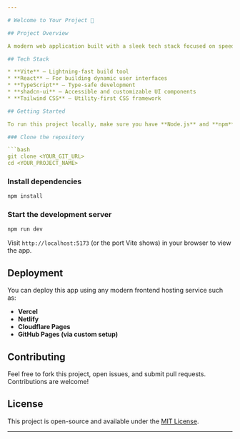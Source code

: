 ```yaml
---

# Welcome to Your Project 🚀

## Project Overview

A modern web application built with a sleek tech stack focused on speed, accessibility, and developer experience.

## Tech Stack

* **Vite** – Lightning-fast build tool
* **React** – For building dynamic user interfaces
* **TypeScript** – Type-safe development
* **shadcn-ui** – Accessible and customizable UI components
* **Tailwind CSS** – Utility-first CSS framework

## Getting Started

To run this project locally, make sure you have **Node.js** and **npm** installed. You can use [nvm](https://github.com/nvm-sh/nvm#installing-and-updating) to manage Node versions if needed.

### Clone the repository

```bash
git clone <YOUR_GIT_URL>
cd <YOUR_PROJECT_NAME>
```

### Install dependencies

```bash
npm install
```

### Start the development server

```bash
npm run dev
```

Visit `http://localhost:5173` (or the port Vite shows) in your browser to view the app.

## Deployment

You can deploy this app using any modern frontend hosting service such as:

* **Vercel**
* **Netlify**
* **Cloudflare Pages**
* **GitHub Pages (via custom setup)**

## Contributing

Feel free to fork this project, open issues, and submit pull requests. Contributions are welcome!

## License

This project is open-source and available under the [MIT License](LICENSE).

---
```

